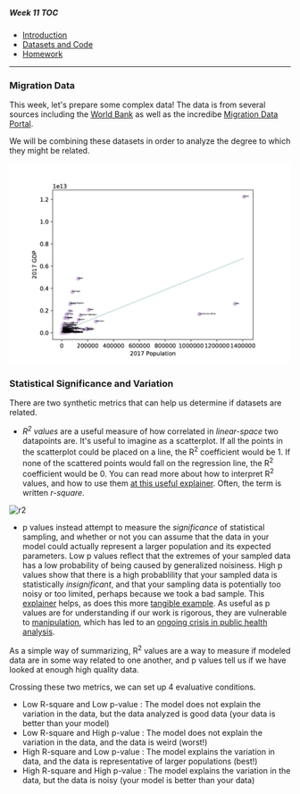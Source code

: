 ##### Week 11 TOC
- [Introduction](readme.md)
- [Datasets and Code](datasets.md)
- [Homework](homework.md)

-----

### Migration Data

This week, let's prepare some complex data! The data is from several sources including the [World Bank](https://data.worldbank.org/indicator/ny.gdp.mktp.cd) as well as the incredibe [Migration Data Portal](https://migrationdataportal.org/?i=stock_abs_&t=2017).

We will be combining these datasets in order to analyze the degree to which they might be related.

![plot.png](plot.png)

### Statistical Significance and Variation

There are two synthetic metrics that can help us determine if datasets are related.

- *R<sup>2</sup> values* are a useful measure of how correlated in *linear-space* two datapoints are. It's useful to imagine as a scatterplot. If all the points in the scatterplot could be placed on a line, the R<sup>2</sup> coefficient would be 1. If none of the scattered points would fall on the regression line, the R<sup>2</sup> coefficient would be 0. You can read more about how to interpret R<sup>2</sup> values, and how to use them [at this useful explainer](https://blog.minitab.com/blog/adventures-in-statistics-2/regression-analysis-how-do-i-interpret-r-squared-and-assess-the-goodness-of-fit). Often, the term is written *r-square*.

![r2](https://blog.minitab.com/hubfs/Imported_Blog_Media/fittedxobserved.gif)

- p values instead attempt to measure the *significance* of statistical sampling, and whether or not you can assume that the data in your model could actually represent a larger population and its expected parameters. Low p values reflect that the extremes of your sampled data has a low probability of being caused by generalized noisiness. High p values show that there is a high probablility that your sampled data is statistically *insignificant*, and that your sampling data is potentially too noisy or too limited, perhaps because we took a bad sample. This [explainer](https://blog.minitab.com/blog/adventures-in-statistics-2/how-to-correctly-interpret-p-values) helps, as does this more [tangible example](https://www.students4bestevidence.net/p-value-in-plain-english-2/). As useful as p values are for understanding if our work is rigorous, they are vulnerable to [manipulation](https://en.wikipedia.org/wiki/Data_dredging), which has led to an [ongoing crisis in public health analysis](https://www.npr.org/sections/thesalt/2018/09/26/651849441/cornell-food-researchers-downfall-raises-larger-questions-for-science).

As a simple way of summarizing, R<sup>2</sup> values are a way to measure if modeled data are in some way related to one another, and p values tell us if we have looked at enough high quality data.

Crossing these two metrics, we can set up 4 evaluative conditions.

- Low R-square and Low p-value : The model does not explain the variation in the data, but the data analyzed is good data (your data is better than your model)
- Low R-square and High p-value : The model does not explain the variation in the data, and the data is weird (worst!)
- High R-square and Low p-value : The model explains the variation in data, and the data is representative of larger populations (best!)
- High R-square and High p-value : The model explains the variation in the data, but the data is noisy (your model is better than your data)


